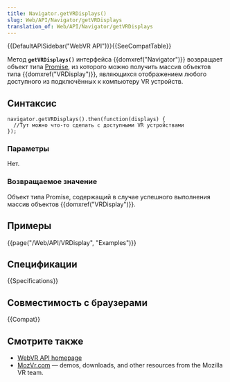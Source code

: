 ```yaml
---
title: Navigator.getVRDisplays()
slug: Web/API/Navigator/getVRDisplays
translation_of: Web/API/Navigator/getVRDisplays
---
```

{{DefaultAPISidebar("WebVR API")}}{{SeeCompatTable}}

Метод **`getVRDisplays()`** интерфейса {{domxref("Navigator")}} возвращает объект типа [Promise](/ru/docs/Web/JavaScript/Reference/Global_Objects/Promise), из которого можно получить массив объектов типа {{domxref("VRDisplay")}}, являющихся отображением любого доступного из подключённых к компьютеру VR устройств.

## Синтаксис

```
navigator.getVRDisplays().then(function(displays) {
  //Тут можно что-то сделать с доступными VR устройствами
});
```

### Параметры

Нет.

### Возвращаемое значение

Объект типа Promise, содержащий в случае успешного выполнения массив объектов {{domxref("VRDisplay")}}.

## Примеры

{{page("/Web/API/VRDisplay", "Examples")}}

## Спецификации

{{Specifications}}

## Совместимость с браузерами

{{Compat}}

## Смотрите также

- [WebVR API homepage](/ru/docs/Web/API/WebVR_API)
- [MozVr.com](http://mozvr.com/) — demos, downloads, and other resources from the Mozilla VR team.
